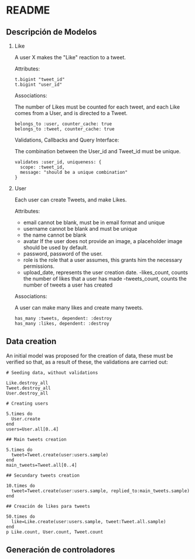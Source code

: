 # README

## Descripción de Modelos

1. Like

   A user X makes the "Like" reaction to a tweet.

   Attributes:

   ```
   t.bigint "tweet_id"
   t.bigint "user_id"
   ```

   Associations:

   The number of Likes must be counted for each tweet, and each Like comes from a User, and is directed to a Tweet.

   ```
   belongs_to :user, counter_cache: true
   belongs_to :tweet, counter_cache: true
   ```

   Validations, Callbacks and Query Interface:

   The combination between the User_id and Tweet_id must be unique.

   ```
   validates :user_id, uniqueness: {
     scope: :tweet_id,
     message: "should be a unique combination"
   }
   ```

2. User

   Each user can create Tweets, and make Likes.

   Attributes:

   - email cannot be blank, must be in email format and unique
   - username cannot be blank and must be unique
   - the name cannot be blank
   - avatar If the user does not provide an image, a placeholder image should be used by default.
   - password, password of the user.
   - role is the role that a user assumes, this grants him the necessary permissions.
   - upload_date, represents the user creation date.
     -likes_count, counts the number of likes that a user has made
     -tweets_count, counts the number of tweets a user has created

   Associations:

   A user can make many likes and create many tweets.

   ```
   has_many :tweets, dependent: :destroy
   has_many :likes, dependent: :destroy
   ```

## Data creation

An initial model was proposed for the creation of data, these must be verified so that, as a result of these, the validations are carried out:

```
# Seeding data, without validations

Like.destroy_all
Tweet.destroy_all
User.destroy_all

# Creating users

5.times do
  User.create
end
users=User.all[0..4]

## Main tweets creation

5.times do
  tweet=Tweet.create(user:users.sample)
end
main_tweets=Tweet.all[0..4]

## Secundary tweets creation

10.times do
  tweet=Tweet.create(user:users.sample, replied_to:main_tweets.sample)
end

## Creación de likes para tweets

50.times do
  like=Like.create(user:users.sample, tweet:Tweet.all.sample)
end
p Like.count, User.count, Tweet.count
```

## Generación de controladores
